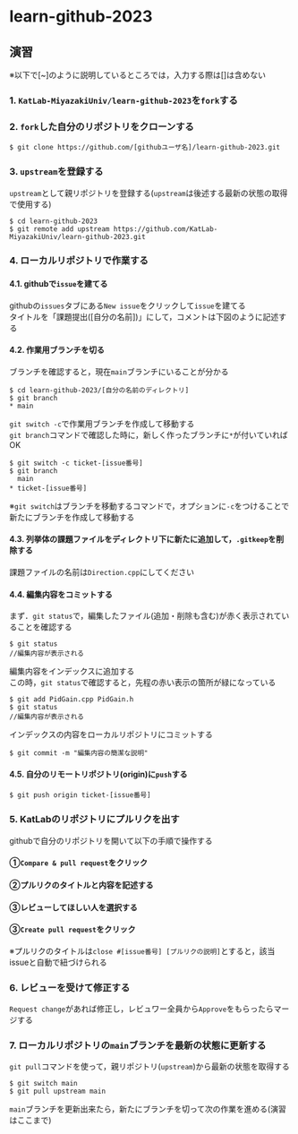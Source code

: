 # learn-github-2023

## 演習
※以下で[~]のように説明しているところでは，入力する際は[]は含めない
### 1. `KatLab-MiyazakiUniv/learn-github-2023`を`fork`する

### 2. `fork`した自分のリポジトリをクローンする
```
$ git clone https://github.com/[githubユーザ名]/learn-github-2023.git
```
### 3. `upstream`を登録する
`upstream`として親リポジトリを登録する(`upstream`は後述する最新の状態の取得で使用する)
```
$ cd learn-github-2023
$ git remote add upstream https://github.com/KatLab-MiyazakiUniv/learn-github-2023.git
```

### 4. ローカルリポジトリで作業する
#### 4.1. githubで`issue`を建てる
githubの`issues`タブにある`New issue`をクリックして`issue`を建てる  
タイトルを「課題提出([自分の名前])」にして，コメントは下図のように記述する
#### 4.2. 作業用ブランチを切る
ブランチを確認すると，現在`main`ブランチにいることが分かる
```
$ cd learn-github-2023/[自分の名前のディレクトリ]
$ git branch
* main
```
`git switch -c`で作業用ブランチを作成して移動する  
`git branch`コマンドで確認した時に，新しく作ったブランチに`*`が付いていればOK
```
$ git switch -c ticket-[issue番号]
$ git branch
  main
* ticket-[issue番号]
```
※`git switch`はブランチを移動するコマンドで，オプションに`-c`をつけることで新たにブランチを作成して移動する
#### 4.3. 列挙体の課題ファイルをディレクトリ下に新たに追加して，`.gitkeep`を削除する
課題ファイルの名前は`Direction.cpp`にしてください
#### 4.4. 編集内容をコミットする
まず．`git status`で，編集したファイル(追加・削除も含む)が赤く表示されていることを確認する
```
$ git status
//編集内容が表示される
```
編集内容をインデックスに追加する  
この時，`git status`で確認すると，先程の赤い表示の箇所が緑になっている
```
$ git add PidGain.cpp PidGain.h
$ git status
//編集内容が表示される
```
インデックスの内容をローカルリポジトリにコミットする
```
$ git commit -m "編集内容の簡潔な説明"
```
#### 4.5. 自分のリモートリポジトリ(origin)に`push`する
```
$ git push origin ticket-[issue番号]
```

### 5. KatLabのリポジトリにプルリクを出す
githubで自分のリポジトリを開いて以下の手順で操作する
#### ①`Compare & pull request`をクリック
#### ②プルリクのタイトルと内容を記述する
#### ③レビューしてほしい人を選択する
#### ③`Create pull request`をクリック
※プルリクのタイトルは`close #[issue番号] [プルリクの説明]`とすると，該当issueと自動で紐づけられる

### 6. レビューを受けて修正する
`Request change`があれば修正し，レビュワー全員から`Approve`をもらったらマージする

### 7. ローカルリポジトリの`main`ブランチを最新の状態に更新する
`git pull`コマンドを使って，親リポジトリ(`upstream`)から最新の状態を取得する
```
$ git switch main
$ git pull upstream main
```

`main`ブランチを更新出来たら，新たにブランチを切って次の作業を進める(演習はここまで)
